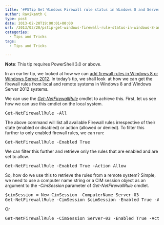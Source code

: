 ```yaml
---
title: '#PSTip Get Windows Firewall rule status in Windows 8 and Server 2012'
author: Ravikanth C
type: post
date: 2013-02-20T19:00:01+00:00
url: /2013/02/20/pstip-get-windows-firewall-rule-status-in-windows-8-and-server-2012/
categories:
  - Tips and Tricks
tags:
  - Tips and Tricks

---
```

**Note**: This tip requires PowerShell 3.0 or above.

In an earlier tip, we looked at how we can [add firewall rules in Windows 8 or Windows Server 2012][1]. In today&#8217;s tip, we shall look  at how we can get the firewall rules from local and remote systems in Windows 8 and Windows Server 2012 systems.

We can use the [_Get-NetFirewallRule_][2] cmdlet to achieve this. First, let us see how we can use this cmdlet on the local system.

<pre class="brush: powershell; title: ; notranslate" title="">Get-NetFirewallRule -All
</pre>

The above command will list all available Firewall rules irrespective of their state (enabled or disabled) or action (allowed or denied). To filter this further to only enabled firewall rules, we can run:

<pre class="brush: powershell; title: ; notranslate" title="">Get-NetFirewallRule -Enabled True
</pre>

We can filter this further and retrieve only the rules that are enabled and are set to allow.

<pre class="brush: powershell; title: ; notranslate" title="">Get-NetFirewallRule -Enabled True -Action Allow
</pre>

So, how do we use this to retrieve the rules from a remote system? Simple, we need to use a computer name string or a CIM session object as an argument to the _-CimSession_ parameter of _Get-NetFirewallRule_ cmdlet.

<pre class="brush: powershell; title: ; notranslate" title="">$cimSession = New-CimSession -ComputerName Server-03
Get-NetFirewallRule -CimSession $cimSession -Enabled True -Action Allow
</pre>

Or

<pre class="brush: powershell; title: ; notranslate" title="">Get-NetFirewallRule -CimSession Server-03 -Enabled True -Action Allow
</pre>

[1]: /2013/02/19/pstip-adding-firewall-rules-in-windows-8-and-server-2012/
[2]: http://technet.microsoft.com/en-us/library/jj554860.aspx